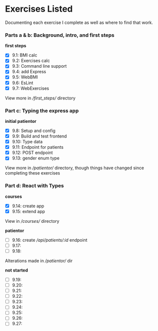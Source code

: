 # Exercises Listed

Documenting each exercise I complete as well as where to find that work.
### Parts a & b: Background, intro, and first steps
**first steps**
- [x] 9.1: BMI calc
- [x] 9.2: Exercises calc
- [x] 9.3: Command line support
- [x] 9.4: add Express
- [x] 9.5: WebBMI
- [x] 9.6: EsLint
- [x] 9.7: WebExercises

View more in _/first_steps/_ directory

### Part c: Typing the express app
**initial patientor**
- [x] 9.8: Setup and config
- [x] 9.9: Build and test frontend
- [x] 9.10: Type data
- [x] 9.11: Endpoint for patients
- [x] 9.12: POST endpoint
- [x] 9.13: gender enum type

View more in _/patientor/_ directory, though things have changed since completing these exercises

### Part d: React with Types
**courses**
- [x] 9.14: create app
- [x] 9.15: extend app

View in _/courses/_ directory

**patientor**
- [ ] 9.16: create _/api/patients/:id_ endpoint
- [ ] 9.17:
- [ ] 9.18:

Alterations made in _/patientor/_ dir

**not started**
- [ ] 9.19:
- [ ] 9.20:
- [ ] 9.21:
- [ ] 9.22:
- [ ] 9.23:
- [ ] 9.24:
- [ ] 9.25:
- [ ] 9.26:
- [ ] 9.27:
